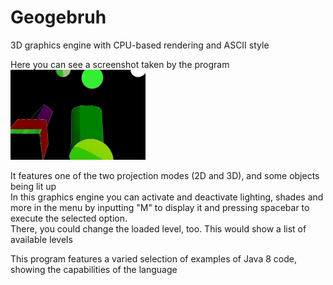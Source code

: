 # Geogebruh
3D graphics engine with CPU-based rendering and ASCII style

Here you can see a screenshot taken by the program\
<img src="https://github.com/JorgeCepeda/Geogebruh/blob/master/Render.jpg?raw=true" height="144" width="216"><br/>

It features one of the two projection modes (2D and 3D), and some objects being lit up\
In this graphics engine you can activate and deactivate lighting, shades and more in the menu by inputting "M" to display it and pressing spacebar to execute the selected option.\
There, you could change the loaded level, too. This would show a list of available levels

This program features a varied selection of examples of Java 8 code, showing the capabilities of the language
